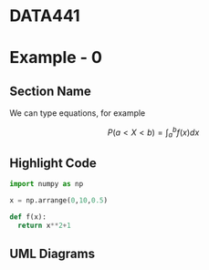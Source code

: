 # DATA441

# Example - 0

## Section Name

We can type equations, for example

$$P(a<X<b)=\int_{a}^{b}f(x)dx$$

## Highlight Code

```python
import numpy as np

x = np.arrange(0,10,0.5)

def f(x):
  return x**2+1
```

## UML Diagrams





